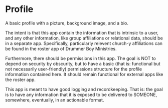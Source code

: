 # Profile

A basic profile with a picture, background image, and a bio.

The intent is that this app contain the information that is intrinsic to a user, and any other information, like group affiliations or relational data, should be in a separate app. Specifically, particularly relevent church-y affiliations can be found in the roster app of Drummer Boy Ministries.

Furthermore, there should be permissions in this app. The goal is NOT to depend on security by obscurity, but to have a basic (that is: functional but not necessarily user-friendly) permissions structure for the profile information contained here. It should remain functional for external apps like the roster app.

This app is meant to have good logging and recordkeeping. That is: the goal is to have any information that it is exposed to be delivered to SOMEONE, somewhere, eventually, in an actionable format.

